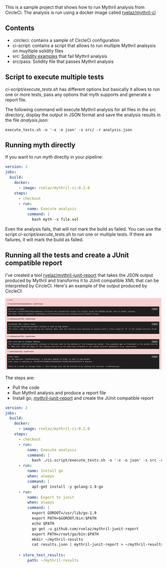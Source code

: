This is a sample project that shows how to run Mythril analysis from CircleCi. The analysis
is run using a docker image called [rvelaz/mythril-ci](https://hub.docker.com/r/rvelaz/mythril-ci/)

## Contents
* .circleci: contains a sample of CircleCi configuration
* ci-script: contains a script that allows to run multiple Mythril analsysis on muyltiple solidity files
* src: [Solidity examples](https://github.com/b-mueller/mythril/tree/master/solidity_examples) that fail Mythril analysis
* src/pass: Solidity file that passes Mythril analysis


## Script to execute multiple tests
*ci-script/execute_tests.sh* has different options but basically it allows to run one or more tests, pass any options that myth supports and generate a report file.

The following command will execute Mythril analysis for all files in the *src* directory, display the output in JSON format and save the analysis results in the file *analysis.json*:

```
execute_tests.sh -o '-x -o json' -s src/ -r analysis.json
```



## Running myth directly
If you want to run *myth* directly in your pipeline:
```yaml
version: 2
jobs:
  build:
    docker:
      - image: rvelaz/mythril-ci:0.2.0
    steps:
      - checkout
      - run:
          name: Execute analysis
          command: |
            bash myth -x file.sol
```

Even the analysis fails, that will not mark the build as failed. You can use the script *ci-script/execute_tests.sh* to run one or multiple tests. If there are failures, it will mark the build as failed.

## Running all the tests and create a JUnit compatible report
I've created a tool [rvelaz/mythril-junit-report](https://github.com/rvelaz/mythril-junit-report) that takes the JSON output produced by Mythril and transforms it to JUnit compatible XML that can be interpreted by CircleCI. Here's an example of the output produced by CircleCI:

![Failed Mythril analysis](https://github.com/rvelaz/mythril-analysis-test/blob/master/static/screenshot.png)

The steps are:
* Pull the code
* Run Mythril analysis and produce a report file
* Install go,  [mythril-junit-report](https://github.com/rvelaz/mythril-junit-report) and create the JUnit compatible report

```yaml
version: 2
jobs:
  build:
    docker:
      - image: rvelaz/mythril-ci:0.2.0
    steps:
      - checkout
      - run:
          name: Execute analysis
          command: |
            bash ./ci-script/execute_tests.sh -o '-x -o json' -s src -r results.json
      - run:
          name: Install go
          when: always
          command: |
            apt-get install -y golang-1.9-go
      - run:
          name: Export to junit
          when: always
          command: |
            export GOROOT=/usr/lib/go-1.9
            export PATH=$GOROOT/bin:$PATH
            echo $PATH
            go get -u github.com/rvelaz/mythril-junit-report
            export PATH=/root/go/bin:$PATH
            mkdir ~/mythril-results
            cat results.json | mythril-junit-report > ~/mythril-results/report.xml

      - store_test_results:
          path: ~/mythril-results
```
